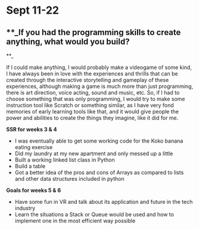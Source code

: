 # Sept 11-22

## **_If you had the programming skills to create anything, what would you build?
**_

If I could  make anything, I would probably make a videogame of some kind, I have always been in love with the experiences and thrills that can be created through the interactive storytelling and gameplay of these experiences, although making a game is much more than just programming, there is art direction, voice acting, sound and music, etc. So, if I had to choose something that was only programming, I would try to make some instruction tool like Scratch or something similar, as I have very fond memories of early learning tools like that, and it would give people the power and abilities to create the things they imagine, like it did for me.

**SSR for weeks 3 & 4**

* I was eventually able to get some working code for the Koko banana eating exercise
* Did my laundry at my new apartment and only messed up a little
* Built a working linked list class in Python
* Build a table
* Got a better idea of the pros and cons of Arrays as compared to lists and other data structures included in python



**Goals for weeks 5 & 6**

* Have some fun in VR and talk about its application and future in the tech industry
* Learn the situations a Stack or Queue would be used and how to implement one in the most efficient way possible


